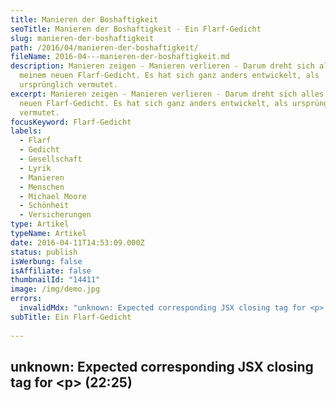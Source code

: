 ```yaml
---
title: Manieren der Boshaftigkeit
seoTitle: Manieren der Boshaftigkeit - Ein Flarf-Gedicht
slug: manieren-der-boshaftigkeit
path: /2016/04/manieren-der-boshaftigkeit/
fileName: 2016-04---manieren-der-boshaftigkeit.md
description: Manieren zeigen - Manieren verlieren - Darum dreht sich alles in
  meinem neuen Flarf-Gedicht. Es hat sich ganz anders entwickelt, als
  ursprünglich vermutet.
excerpt: Manieren zeigen - Manieren verlieren - Darum dreht sich alles in meinem
  neuen Flarf-Gedicht. Es hat sich ganz anders entwickelt, als ursprünglich
  vermutet.
focusKeyword: Flarf-Gedicht
labels:
  - Flarf
  - Gedicht
  - Gesellschaft
  - Lyrik
  - Manieren
  - Menschen
  - Michael Moore
  - Schönheit
  - Versicherungen
type: Artikel
typeName: Artikel
date: 2016-04-11T14:53:09.000Z
status: publish
isWerbung: false
isAffiliate: false
thumbnailId: "14411"
image: /img/demo.jpg
errors:
  invalidMdx: "unknown: Expected corresponding JSX closing tag for <p> (22:25)"
subTitle: Ein Flarf-Gedicht
  
---
```


## unknown: Expected corresponding JSX closing tag for &lt;p> (22:25)

<!--
<blockquote>Je länger eine Operation dauert, umso risikoreicher ist sie.
Niemand redet gerne über Risiken.

![Manieren](http://cardamonchai.com/wp-content/uploads/2016/04/11631221176_b1b054c800_z.jpg)

Wo sind meine Manieren? Aber meine Augen können Deine Schönheit nicht erkennen.

Unmittelbar hinter uns steht eine grellgelbe Schönheit. Gute Manieren als
entbehrlicher Kleinbauer.

Risiko des Schreibens. Goethe, sein Freund und Knebel.

Eine stadtbekannte Schönheit konnte es kaum fassen. Damit ging ein gewisser
Lebensstil und auch die guten Manieren verloren.

Daher auch der Begriff Risikolebensversicherung. Anzug und Manieren statt
Tennissocken und Panzerkettchen.

Schönheit und ihre Konsequenzen. Ein bemerkenswert umtriebiger Mann mit
geschliffenen Manieren.

Die Jugend von heute lebt den Luxus und hat schlechte Manieren. Nur die
Wenigsten gehen das Risiko ein, sich unter die Oberfläche zu begeben.

Ideale Körpermaße.</blockquote>

Geschrieben habe ich dieses Flarf-Gedicht mit Hilfe der Suchergebnisse unter den
Begriffen "Risiko", "Schönheit" und "Manieren". Mal wieder kam ein Text heraus,
der in eine ganz andere Richtung geht, als ich ursprünglich vermutet hatte.

## Manieren - Wer hat heutzutage noch welche?

Richtig spannend finde ich, wie gut er zu dem Film passt, den ich gestern
gesehen habe - "Kapitalismus - Eine Liebeserklärung" von Michael Moore. Kennt
Ihr den? Keines meiner Suchwörter kommt im Film vor und dennoch läuft im Text
alles auf Skrupellosigkeit und Verklärung hinaus.

Daher auch der von mir gewählte Titel. Ich dachte, er passt ganz gut. Genau, wie
die Bilder, die ich dazu aus meiner Sammlung ausgesucht habe. Ich bin gespannt,
was Ihr dazu sagt.

[gallery type="rectangular" size="large" link="none" ids="14409,14407"]

Mehr über Flarf-Gedicht und wie sie entstehen,
[erfahrt Ihr hier](/2016/03/flarf-inspiration-aus-dem-internet-die-poesie-der-vernetzung/).

## Flarf-Gedichte Wegweiser

1.  [Die Poesie der Vernetzung](/2016/03/flarf-inspiration-aus-dem-internet-die-poesie-der-vernetzung/)
1.  [Straßenlaternen der Welt](/2016/03/strassenlaternen-der-welt-eine-romantische-bildergalerie/)
1.  [Sonne und Frieden](/2016/03/sonne-und-frieden/)
1.  Manieren der Boshaftigkeit
1.  [Das übersetzte Wetter im Spiegel](/2016/05/das-uebersetzte-wetter-im-spiegel/)
1.  [Die seltsame Stimmung der knalligen Blüten](/2016/10/die-seltsame-stimmung-der-knalligen-blueten/)
1.  [Elbe schwarz-weiß bunt](/2017/01/elbe-schwarz-weiss-bunt-bildergalerie-mit-flarfgedicht/)
1.  [Pizza und Backgammon](/2017/01/drei-koenige/)
1.  [Liebe Sternschanze](/2017/01/liebe-sternschanze/)
1.  [Haters rest in poetry](/2017/02/haters-rest-in-poetry/)
1.  [Die Sehnsucht der Postmoderne](/2017/02/die-sehnsucht-der-postmoderne/)
1.  [In den Straßen von St. Pauli](/2017/02/dauerregen-stpauli/)
1.  [Elblicht](/2018/01/elblicht-flarfgedicht-zum-jahresanfang/)
1.  [Möwe am Wasser](/2018/01/moewe-am-wasser/)
1.  [Jahreszeiten an der Brücke](/2018/02/ein-fleet-im-verlauf-der-jahreszeiten/)
1.  [Amsterdam - Grachten und Gassen](/2018/03/amsterdam/)
1.  [Abschied von Dir - Tschüss, mach es gut](/2018/04/abschied-von-dir/)
1.  [Erster Mai - Gegensätze](/2018/05/erster-mai-gegensaetze/)

&nbsp;

-->

  